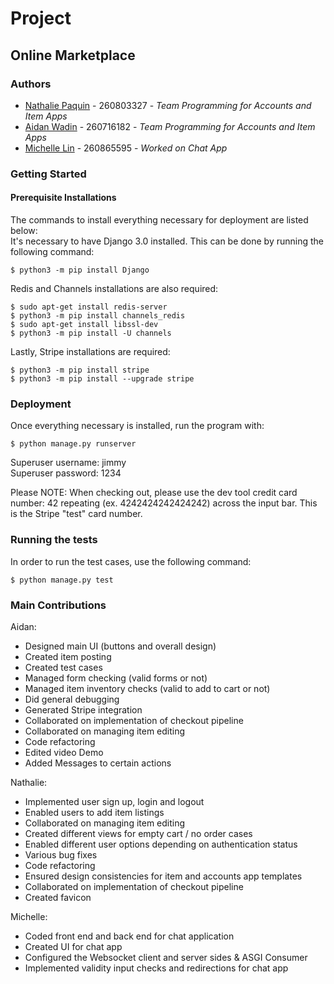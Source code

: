# Project
## Online Marketplace ##
### Authors ###
* [Nathalie Paquin](https://github.com/natpaq "natpaq") - 260803327 - *Team Programming for Accounts and Item Apps*
* [Aidan Wadin](https://github.com/awadin "awadin") - 260716182 - *Team Programming for Accounts and Item Apps*
* [Michelle Lin](https://github.com/mchll-ln "mchll-ln") - 260865595 - *Worked on Chat App* 

### Getting Started ###
#### Prerequisite Installations ####
The commands to install everything necessary for deployment are listed below:  
It's necessary to have Django 3.0 installed. This can be done by running the following command:
```
$ python3 -m pip install Django
```
Redis and Channels installations are also required:
```
$ sudo apt-get install redis-server
$ python3 -m pip install channels_redis
$ sudo apt-get install libssl-dev
$ python3 -m pip install -U channels
```
Lastly, Stripe installations are required:
```
$ python3 -m pip install stripe
$ python3 -m pip install --upgrade stripe
```

### Deployment ###
Once everything necessary is installed, run the program with:
```
$ python manage.py runserver
```
Superuser username: jimmy  
Superuser password: 1234 

Please NOTE: When checking out, please use the dev tool credit card number: 42 repeating (ex. 4242424242424242) across the input bar.
This is the Stripe "test" card number. 

### Running the tests ###
In order to run the test cases, use the following command:
```
$ python manage.py test
```

### Main Contributions ###

Aidan:
- Designed main UI (buttons and overall design)
- Created item posting 
- Created test cases
- Managed form checking (valid forms or not)
- Managed item inventory checks (valid to add to cart or not)
- Did general debugging
- Generated Stripe integration
- Collaborated on implementation of checkout pipeline 
- Collaborated on managing item editing
- Code refactoring
- Edited video Demo
- Added Messages to certain actions

Nathalie:
- Implemented user sign up, login and logout
- Enabled users to add item listings
- Collaborated on managing item editing
- Created different views for empty cart / no order cases
- Enabled different user options depending on authentication status
- Various bug fixes
- Code refactoring
- Ensured design consistencies for item and accounts app templates
- Collaborated on implementation of checkout pipeline
- Created favicon

Michelle:
- Coded front end and back end for chat application
- Created UI for chat app
- Configured the Websocket client and server sides & ASGI Consumer
- Implemented validity input checks and redirections for chat app

